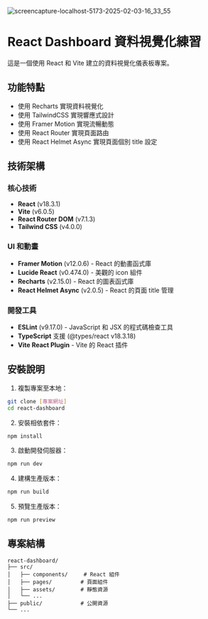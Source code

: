 
![screencapture-localhost-5173-2025-02-03-16_33_55](https://github.com/user-attachments/assets/0f571e04-1ecf-409b-bc2c-0128cdb255e7)

# React Dashboard 資料視覺化練習

這是一個使用 React 和 Vite 建立的資料視覺化儀表板專案。

## 功能特點
- 使用 Recharts 實現資料視覺化  
- 使用 TailwindCSS 實現響應式設計  
- 使用 Framer Motion 實現流暢動態  
- 使用 React Router 實現頁面路由
- 使用 React Helmet Async 實現頁面個別 title 設定 

## 技術架構

### 核心技術
- **React** (v18.3.1)  
- **Vite** (v6.0.5)  
- **React Router DOM** (v7.1.3)  
- **Tailwind CSS** (v4.0.0)  

### UI 和動畫
- **Framer Motion** (v12.0.6) - React 的動畫函式庫
- **Lucide React** (v0.474.0) - 美觀的 icon 組件
- **Recharts** (v2.15.0) - React 的圖表函式庫
- **React Helmet Async** (v2.0.5) - React 的頁面 title 管理

### 開發工具
- **ESLint** (v9.17.0) - JavaScript 和 JSX 的程式碼檢查工具
- **TypeScript** 支援 (@types/react v18.3.18)
- **Vite React Plugin** - Vite 的 React 插件

## 安裝說明

1. 複製專案至本地：
```bash
git clone [專案網址]
cd react-dashboard
```

2. 安裝相依套件：
```bash
npm install
```

3. 啟動開發伺服器：
```bash
npm run dev
```

4. 建構生產版本：
```bash
npm run build
```

5. 預覽生產版本：
```bash
npm run preview
```

## 專案結構
```
react-dashboard/
├── src/
│   ├── components/     # React 組件
│   ├── pages/         # 頁面組件
│   ├── assets/        # 靜態資源
│   └── ...
├── public/            # 公開資源
└── ...
```
